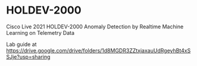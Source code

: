 # HOLDEV-2000
Cisco Live 2021 HOLDEV-2000 Anomaly Detection by Realtime Machine Learning on Telemetry Data

Lab guide at https://drive.google.com/drive/folders/1d8MGDR3ZZtxjaxauUdRgeyhBt4xSSJje?usp=sharing
